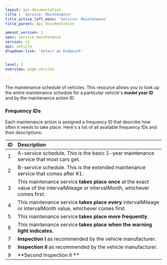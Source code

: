 ```yaml
---
layout: api-documentation
title : 'Service: Maintenance'
title_active_left_menu: 'Service: Maintenance'
title_parent: Api documentation

amount_version: 1
spec: service_maintenance
version: v1
api: vehicle
dropdown-link: 'Select an Endpoint'


level: 2
overview: page_version

---
```


<div class="info-message">
	The maintenance schedule of vehicles. This resource allows you to look up the entire maintenance schedule for a particular vehicle's <strong>model year ID</strong> and by the maintenance action ID.
</div>

### Frequency IDs

Each maintenance action is assigned a frequency ID that describe how often it needs to take place. Here's a list of all available frequency IDs and their descriptions:
                                                                                      
| ID     				| Description																	| 
|:----------------------|:--------------------------------------------------------------------------------------|
| 1	         			| A-service schedule. This is the basic 1-year maintenance service that most cars get.	| 
| 2       				| B-service schedule. This is the extended maintenance service that comes after #1.     | 
| 3 					| This maintenance service **takes place once** at the exact value of the intervalMileage or intervalMonth, whichever comes first. | 
| 4  					| This maintenance service **takes place every** intervalMileage or intervalMonth value, whichever comes first.   | 
| 5	       				| This maintenance service **takes place more frequently**.      	| 
| 6        				| This maintenance service **takes place when the warning light indicates.**	| 
| 7         			| **Inspection I** as recommended by the vehicle manufacturer.					| 
| 8	         			| **Inspection II** as recommended by the vehicle manufacturer.               	| 
| 9  					| **Second Inspection II **			                   	| 
